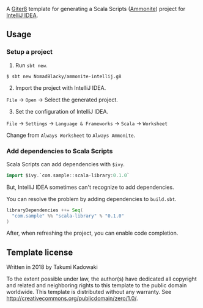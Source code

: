 A [Giter8][g8] template for generating a Scala Scripts ([Ammonite][ammonite]) project for [IntelliJ IDEA][intellij].

## Usage

### Setup a project

1. Run `sbt new`.

```shell-session
$ sbt new NomadBlacky/ammonite-intellij.g8
```

2. Import the project with IntelliJ IDEA.

`File` -> `Open` -> Select the generated project.

3. Set the configuration of IntelliJ IDEA.

`File` -> `Settings` -> `Language & Frameworks` -> `Scala` -> `Worksheet`

Change from `Always Worksheet` to `Always Ammonite`.

### Add dependencies to Scala Scripts

Scala Scripts can add dependencies with `$ivy`.

```scala
import $ivy.`com.sample::scala-library:0.1.0`
```

But, IntelliJ IDEA sometimes can't recognize to add dependencies.

You can resolve the problem by adding dependencies to `build.sbt`.

```scala
libraryDependencies ++= Seq(
  "com.sample" %% "scala-library" % "0.1.0"
)
```

After, when refreshing the project, you can enable code completion.

## Template license

Written in 2018 by Takumi Kadowaki

To the extent possible under law, the author(s) have dedicated all copyright and related
and neighboring rights to this template to the public domain worldwide.
This template is distributed without any warranty. See <http://creativecommons.org/publicdomain/zero/1.0/>.

[g8]: http://www.foundweekends.org/giter8/
[ammonite]: http://ammonite.io
[intellij]: https://www.jetbrains.com/idea/
